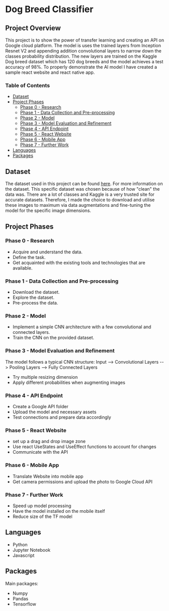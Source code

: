 # Dog Breed Classifier

## Project Overview

This project is to show the power of transfer learning and creating an API on Google cloud platform. The model is uses the trained layers from Inception Resnet V2 and appending addition convolutional layers to narrow down the classes probability distribution. The new layers are trained on the Kaggle Dog breed dataset which has 120 dog breeds and the model achieves a test accuracy of 98%. To properly demonstrate the AI model I have created a sample react website and react native app.
### Table of Contents

- [Dataset](#dataset)
- [Project Phases](#project-phases)
  - [Phase 0 - Research](#phase-0---research)
  - [Phase 1 - Data Collection and Pre-processing](#phase-1---data-collection-and-pre-processing)
  - [Phase 2 - Model](#phase-2---model)
  - [Phase 3 - Model Evaluation and Refinement](#phase-3---model-evaluation-and-refinement)
  - [Phase 4 - API Endpoint](#phase-5---API-Endpoint)
  - [Phase 5 - React Website](#phase-5---React-Website)
  - [Phase 6 - Mobile App](#phase-6---Mobile-App)
  - [Phase 7 - Further Work](#phase-7---further-work)
- [Languages](#Languages)
- [Packages](#Packages)

## Dataset

The dataset used in this project can be found [here](https://www.kaggle.com/datasets/rhammell/ships-in-satellite-imagery). For more information on the dataset. This specific dataset was chosen because of how "clean" the data was. There are a lot of classes and Kaggle is a very trusted site for accurate datasets.  Therefore, I made the choice to download and utilise these images to maximum via data augmentations and fine-tuning the model for the specific image dimensions.
## Project Phases

### Phase 0 - Research

- Acquire and understand the data.
- Define the task.
- Get acquainted with the existing tools and technologies that are available.

### Phase 1 - Data Collection and Pre-processing

- Download the dataset.
- Explore the dataset.
- Pre-process the data.

### Phase 2 - Model

- Implement a simple CNN architecture with a few convolutional and connected layers.
- Train the CNN on the provided dataset.
### Phase 3 - Model Evaluation and Refinement

The model follows a typical CNN structure:
Input --> Convolutional Layers --> Pooling Layers --> Fully Connected Layers

- Try multiple resizing dimension
- Apply different probabilities when augmenting images

### Phase 4 - API Endpoint

- Create a Google API folder
- Upload the model and necessary assets
- Test connections and prepare data accordingly
### Phase 5 - React Website

- set up a drag and drop image zone
- Use react UseStates and UseEffect functions to account for changes
- Communicate with the API
### Phase 6 - Mobile App

- Translate Website into mobile app
- Get camera permissions and upload the photo to Google Cloud API
### Phase 7 - Further Work

- Speed up model processing 
- Have the model installed on the mobile itself
- Reduce size of the TF model
## Languages

- Python
- Jupyter Notebook
- Javascript
## Packages

Main packages:
- Numpy
- Pandas
- Tensorflow


